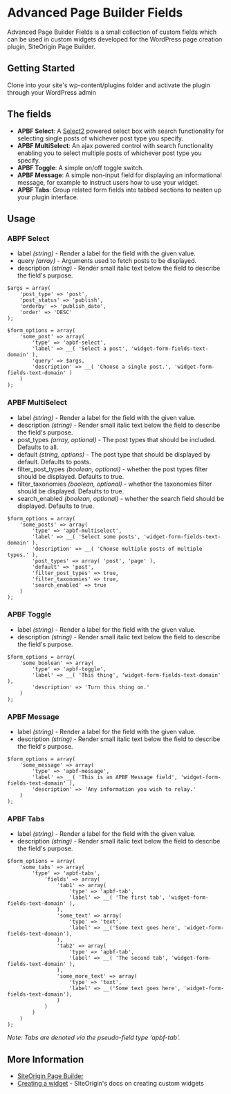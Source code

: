 # Advanced Page Builder Fields

Advanced Page Builder Fields is a small collection of custom fields which can be used in custom widgets developed for the WordPress page creation plugin, SiteOrigin Page Builder.

## Getting Started

Clone into your site's wp-content/plugins folder and activate the plugin through your WordPress admin



## The fields

* **APBF Select**: A [Select2](https://select2.org/) powered select box with search functionality for selecting single posts of whichever post type you specify.
* **APBF MultiSelect**: An ajax powered control with search functionality enabling you to select multiple posts of whichever post type you specify.
* **APBF Toggle**: A simple on/off toggle switch.
* **APBF Message**: A simple non-input field for displaying an informational message, for example to instruct users how to use your widget.
* **APBF Tabs**: Group related form fields into tabbed sections to neaten up your plugin interface.



## Usage

### ABPF Select

* label _(string)_ - Render a label for the field with the given value.
* query _(array)_ - Arguments used to fetch posts to be displayed.
* description _(string)_ - Render small italic text below the field to describe the field's purpose.

```
$args = array(
	'post_type' => 'post',
	'post_status' => 'publish',
	'orderby' => 'publish_date',
	'order' => 'DESC'
);

$form_options = array(
    'some_post' => array(
		'type' => 'apbf-select',
		'label' => __( 'Select a post', 'widget-form-fields-text-domain' ),
		'query' => $args,
		'description' => __( 'Choose a single post.', 'widget-form-fields-text-domain' )
	)
);
```



### APBF MultiSelect

* label _(string)_ - Render a label for the field with the given value.
* description _(string)_ - Render small italic text below the field to describe the field's purpose.
* post_types _(array, optional)_ - The post types that should be included. Defaults to all.
* default _(string, options)_ - The post type that should be displayed by default. Defaults to posts.
* filter_post_types _(boolean, optional)_ - whether the post types filter should be displayed. Defaults to true.
* filter_taxonomies _(boolean, optional)_ - whether the taxonomies filter should be displayed. Defaults to true.
* search_enabled _(boolean, optional)_ - whether the search field should be displayed. Defaults to true.

```
$form_options = array(
	'some_posts' => array(
		'type' => 'apbf-multiselect',
		'label' => __( 'Select some posts', 'widget-form-fields-text-domain' ),
		'description' => __( 'Choose multiple posts of multiple types.' ),
		'post_types' => array( 'post', 'page' ),
		'default' => 'post',
		'filter_post_types' => true,
		'filter_taxonomies' => true,
		'search_enabled' => true
	)
);
```



### APBF Toggle

* label _(string)_ - Render a label for the field with the given value.
* description _(string)_ - Render small italic text below the field to describe the field's purpose.

```
$form_options = array(
	'some_boolean' => array(
		'type' => 'apbf-toggle',
		'label' => __( 'This thing', 'widget-form-fields-text-domain' ),
		'description' => 'Turn this thing on.'
	)
);
```

### 

### APBF Message

* label _(string)_ - Render a label for the field with the given value.
* description _(string)_ - Render small italic text below the field to describe the field's purpose.

```
$form_options = array(
	'some_message' => array(
		'type' => 'apbf-message',
		'label' => __( 'This is an APBF Message field', 'widget-form-fields-text-domain' ),
		'description' => 'Any information you wish to relay.'
	)
);
```

### 

### APBF Tabs

* label _(string)_ - Render a label for the field with the given value.
* description _(string)_ - Render small italic text below the field to describe the field's purpose.

```
$form_options = array(
	'some_tabs' => array(
		'type' => 'apbf-tabs',
			'fields' => array(
				'tab1' => array(
					'type' => 'apbf-tab',
					'label' => __( 'The first tab', 'widget-form-fields-text-domain' ),
				),
				'some_text' => array(
					'type' => 'text',
					'label' => __('Some text goes here', 'widget-form-fields-text-domain'),
				),
				'tab2' => array(
					'type' => 'apbf-tab',
					'label' => __( 'The second tab', 'widget-form-fields-text-domain' ),
				),
				'some_more_text' => array(
					'type' => 'text',
					'label' => __('Some text goes here', 'widget-form-fields-text-domain'),
				)
			)
		)
	)
);
```

_Note: Tabs are denoted via the pseudo-field type 'apbf-tab'._



## More Information

* [SiteOrigin Page Builder](https://siteorigin.com/page-builder/)
* [Creating a widget](https://siteorigin.com/docs/widgets-bundle/getting-started/creating-a-widget/) - SiteOrigin's docs on creating custom widgets

